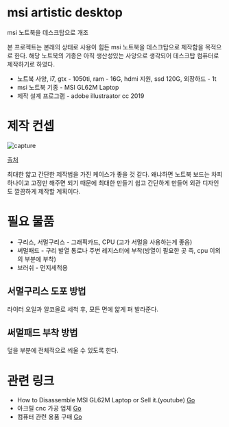 # msi artistic desktop
 msi 노트북을 데스크탑으로 개조

본 프로젝트는 본래의 상태로 사용이 힘든 msi 노트북을 데스크탑으로 제작함을 목적으로 한다.
해당 노트북의 기종은 아직 생산성있는 사양으로 생각되어 데스크탑 컴퓨터로 제작하기로 하였다.

* 노트북 사양, i7, gtx - 1050ti, ram - 16G, hdmi 지원, ssd 120G, 외장하드 - 1t
* msi 노트북 기종 - MSI GL62M Laptop
* 제작 설계 프로그램 - adobe illustraator cc 2019

# 제작 컨셉
![capture](https://user-images.githubusercontent.com/48713654/83945177-eff04e80-a843-11ea-89ff-58b0f8c558b2.jpg)

<a href="https://www.youtube.com/watch?v=AOh4h0u3msU&t=1013s">출처</a>

최대한 얇고 간단한 제작법을 가진 케이스가 좋을 것 같다.
왜냐하면 노트북 보드는 차피 하나이고 고정만 해주면 되기 때문에 
최대한 만들기 쉽고 간단하게 만들어 외관 디자인도 깔끔하게 제작할 계획이다.

# 필요 물품
* 구리스, 서멀구리스 - 그래픽카드, CPU (고가 서멀을 사용하는게 좋음)
* 써멀패드 - 구리 발열 통로나 주변 레지스터에 부착(방열이 필요한 곳 즉, cpu 이외의 부분에 부착)
* 브러쉬 - 먼지세척용

## 서멀구리스 도포 방법
라이터 오일과 알코올로 세척 후, 모든 면에 얇게 펴 발라준다.

## 써멀패드 부착 방법
덮을 부분에 전체적으로 씌울 수 있도록 한다.

# 관련 링크
* How to Disassemble MSI GL62M Laptop or Sell it.(youtube) <a href="https://www.youtube.com/watch?v=2BttVsFjee4">Go</a>
* 아크릴 cnc 가공 업체 <a href="http://mircnc.co.kr/">Go</a>
* 컴퓨터 관련 용품 구매 <a href="http://www.compuzone.co.kr/main/main.htm">Go</a>
